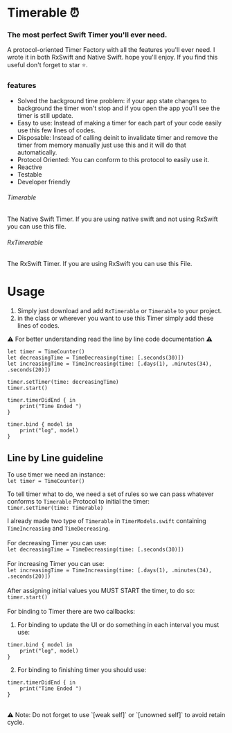 # Timerable ⏰
### The most perfect Swift Timer you'll ever need.
A protocol-oriented Timer Factory with all the features you'll ever need.
I wrote it in both RxSwift and Native Swift. hope you'll enjoy.
If you find this useful don't forget to star ⭐️.

### features
- Solved the background time problem: if your app state changes to background the timer won't stop and if you open the app you'll see the timer is still update.
- Easy to use: Instead of making a timer for each part of your code easily use this few lines of codes.
- Disposable: Instead of calling deinit to invalidate timer and remove the timer from memory manually just use this and it will do that automatically.
- Protocol Oriented: You can conform to this protocol to easily use it.
- Reactive
- Testable
- Developer friendly

###### Timerable
The Native Swift Timer. If you are using native swift and not using RxSwift you can use this file.

###### RxTimerable
The RxSwift Timer. If you are using RxSwift you can use this File.

# Usage
1. Simply just download and add  `RxTimerable` or `Timerable` to your project.
2. in the class or wherever you want to use this Timer simply add these lines of codes.

 ⚠️ For better understanding read the line by line code documentation ⚠️
``` 
let timer = TimeCounter()
let decreasingTime = TimeDecreasing(time: [.seconds(30)])
let increasingTime = TimeIncreasing(time: [.days(1), .minutes(34), .seconds(20)])
        
timer.setTimer(time: decreasingTime)
timer.start()
        
timer.timerDidEnd { in
    print("Time Ended ")
}

timer.bind { model in
    print("log", model)
}
```

## Line by Line guideline
To use timer we need an instance: <br />
`let timer = TimeCounter()`

To tell timer what to do, we need a set of rules so we can pass whatever conforms to `Timerable` Protocol to initial the timer: <br />
`timer.setTimer(time: Timerable)`

I already made two type of `Timerable` in `TimerModels.swift` containing `TimeIncreasing` and `TimeDecreasing`. <br />
<br />
For decreasing Timer you can use: <br />
`let decreasingTime = TimeDecreasing(time: [.seconds(30)])` <br />
<br />
For increasing Timer you can use: <br />
`let increasingTime = TimeIncreasing(time: [.days(1), .minutes(34), .seconds(20)])` <br />
<br />
After assigning initial values you MUST START the timer, to do so: <br />
`timer.start()`
<br />
<br />
For binding to Timer there are two callbacks:
1. For binding to update the UI or do something in each interval you must use: <br />
```
timer.bind { model in
    print("log", model)
} 
```

2. For binding to finishing timer you should use: <br />
```
timer.timerDidEnd { in
    print("Time Ended ")
}
```
<br />
⚠️ Note: Do not forget to use `[weak self]` or `[unowned self]` to avoid retain cycle.
<br />
